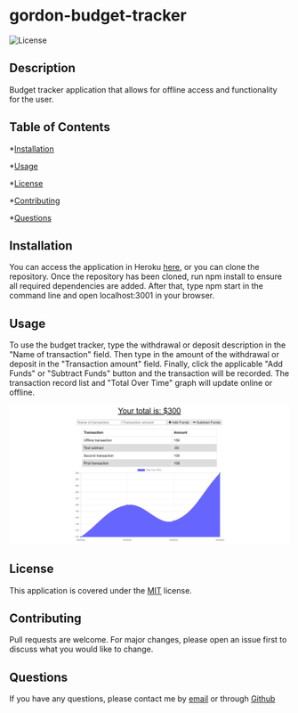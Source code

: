 
# gordon-budget-tracker

![License](https://img.shields.io/badge/license-MIT-yellow.png)

## Description

Budget tracker application that allows for offline access and functionality for the user.  

## Table of Contents

*[Installation](#installation)

*[Usage](#usage)

*[License](#license)

*[Contributing](#contributing)

*[Questions](#questions)



## Installation

You can access the application in Heroku [here](https://fierce-lake-77648.herokuapp.com/), or you can clone the repository.  Once the repository has been cloned, run npm install to ensure all required dependencies are added.  After that, type npm start in the command line and open localhost:3001 in your browser.

## Usage

To use the budget tracker, type the withdrawal or deposit description in the "Name of transaction" field.  Then type in the amount of the withdrawal or deposit in the "Transaction amount" field.  Finally, click the applicable "Add Funds" or "Subtract Funds" button and the transaction will be recorded.  The transaction record list and "Total Over Time" graph will update online or offline.

![](./assets/images/budget-tracker-screenshot.png)

## License
This application is covered under the [MIT](./License/MIT.txt) license.
  
## Contributing

Pull requests are welcome. For major changes, please open an issue first to discuss what you would like to change.

## Questions

If you have any questions, please contact me by [email](mailto:vprmatrix55@gmail.com) or through [Github](https://github.com/Mike2481)

